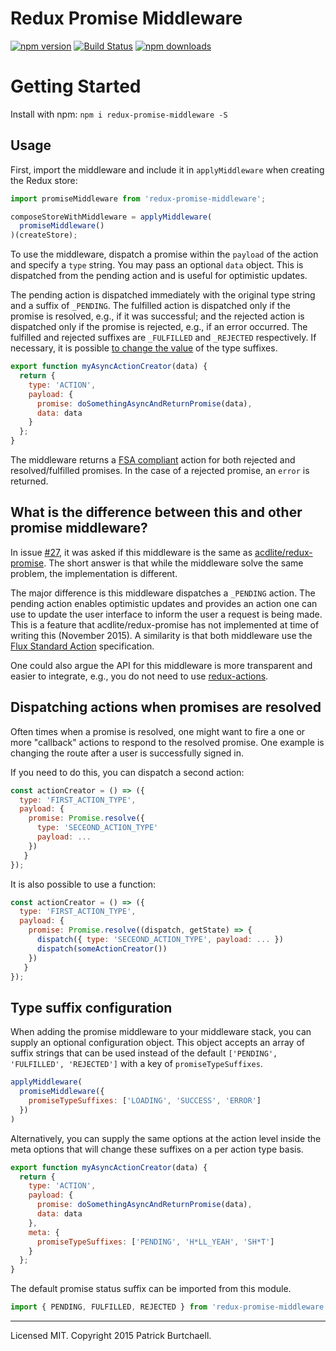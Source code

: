 # Redux Promise Middleware

[![npm version](https://img.shields.io/npm/v/redux-promise-middleware.svg?style=flat)](https://www.npmjs.com/package/redux-promise-middleware) [![Build Status](https://travis-ci.org/pburtchaell/redux-promise-middleware.svg)](https://travis-ci.org/pburtchaell/redux-promise-middleware) [![npm downloads](https://img.shields.io/npm/dm/redux-promise-middleware.svg?style=flat)](https://www.npmjs.com/package/redux-promise-middleware)

# Getting Started

Install with npm: `npm i redux-promise-middleware -S`

## Usage

First, import the middleware and include it in `applyMiddleware` when creating the Redux store:

```js
import promiseMiddleware from 'redux-promise-middleware';

composeStoreWithMiddleware = applyMiddleware(
  promiseMiddleware()
)(createStore);

```

To use the middleware, dispatch a promise within the `payload` of the action and specify a `type` string. You may pass an optional `data` object. This is dispatched from the pending action and is useful for optimistic updates.

The pending action is dispatched immediately with the original type string and a suffix of `_PENDING`. The fulfilled action is dispatched only if the promise is resolved, e.g., if it was successful; and the rejected action is dispatched only if the promise is rejected, e.g., if an error occurred. The fulfilled and rejected suffixes are `_FULFILLED` and `_REJECTED` respectively. If necessary, it is possible [to change the value](#type-suffix-configuration) of the type suffixes.

```js
export function myAsyncActionCreator(data) {
  return {
    type: 'ACTION',
    payload: {
      promise: doSomethingAsyncAndReturnPromise(data),
      data: data
    }
  };
}
```

The middleware returns a [FSA compliant](https://github.com/acdlite/flux-standard-action) action for both rejected and resolved/fulfilled promises. In the case of a rejected promise, an `error` is returned.

## What is the difference between this and other promise middleware?

In issue [#27](https://github.com/pburtchaell/redux-promise-middleware/issues/27), it was asked if this middleware is the same as [acdlite/redux-promise](https://github.com/acdlite/redux-promise). The short answer is that while the middleware solve the same problem, the implementation is different.

The major difference is this middleware dispatches a `_PENDING` action. The pending action enables optimistic updates and provides an action one can use to update the user interface to inform the user a request is being made. This is a feature that acdlite/redux-promise has not implemented at time of writing this (November 2015). A similarity is that both middleware use the [Flux Standard Action](https://github.com/acdlite/flux-standard-action) specification.

One could also argue the API for this middleware is more transparent and easier to integrate, e.g., you do not need to use [redux-actions](https://github.com/acdlite/redux-actions).

## Dispatching actions when promises are resolved

Often times when a promise is resolved, one might want to fire a one or more "callback" actions to respond to the resolved promise. One example is changing the route after a user is successfully signed in.

If you need to do this, you can dispatch a second action:

```js
const actionCreator = () => ({
  type: 'FIRST_ACTION_TYPE',
  payload: {
    promise: Promise.resolve({
      type: 'SECEOND_ACTION_TYPE'
      payload: ...
    })
   }
});
```

It is also possible to use a function:

```js
const actionCreator = () => ({
  type: 'FIRST_ACTION_TYPE',
  payload: {
    promise: Promise.resolve((dispatch, getState) => {
      dispatch({ type: 'SECEOND_ACTION_TYPE', payload: ... })
      dispatch(someActionCreator())
    })
   }
});
```

## Type suffix configuration

When adding the promise middleware to your middleware stack, you can supply an optional configuration object. This object accepts an array of suffix strings that can be used instead of the default `['PENDING', 'FULFILLED', 'REJECTED']` with a key of `promiseTypeSuffixes`.

```js
applyMiddleware(
  promiseMiddleware({
    promiseTypeSuffixes: ['LOADING', 'SUCCESS', 'ERROR']
  })
)
```

Alternatively, you can supply the same options at the action level inside the meta options that will change these suffixes on a per action type basis.

```js
export function myAsyncActionCreator(data) {
  return {
    type: 'ACTION',
    payload: {
      promise: doSomethingAsyncAndReturnPromise(data),
      data: data
    },
    meta: {
      promiseTypeSuffixes: ['PENDING', 'H*LL_YEAH', 'SH*T']
    }
  };
}
```

The default promise status suffix can be imported from this module.

```js
import { PENDING, FULFILLED, REJECTED } from 'redux-promise-middleware'
```
---
Licensed MIT. Copyright 2015 Patrick Burtchaell.
